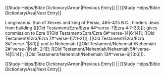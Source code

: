 [[Study Helps/Bible Dictionary/Arnon|Previous Entry]]  ||  [[Study Helps/Bible Dictionary/Asa|Next Entry]]

 Longimanus. Son of Xerxes and king of Persia, 465-425 B.C.; hinders Jews from building ([[Old Testament/Ezra/Ezra 4#^verse-7|Ezra 4:7-23]]); gives commission to Ezra ([[Old Testament/Ezra/Ezra 6#^verse-14|6:14]]; [[Old Testament/Ezra/Ezra 7#^verse-1|7:1-21]]; [[Old Testament/Ezra/Ezra 8#^verse-1|8:1]]) and to Nehemiah ([[Old Testament/Nehemiah/Nehemiah 2#^verse-1|Neh. 2:1]]; [[Old Testament/Nehemiah/Nehemiah 5#^verse-14|5:14]]; [[Old Testament/Nehemiah/Nehemiah 13#^verse-6|13:6]]).

[[Study Helps/Bible Dictionary/Arnon|Previous Entry]]  ||  [[Study Helps/Bible Dictionary/Asa|Next Entry]]